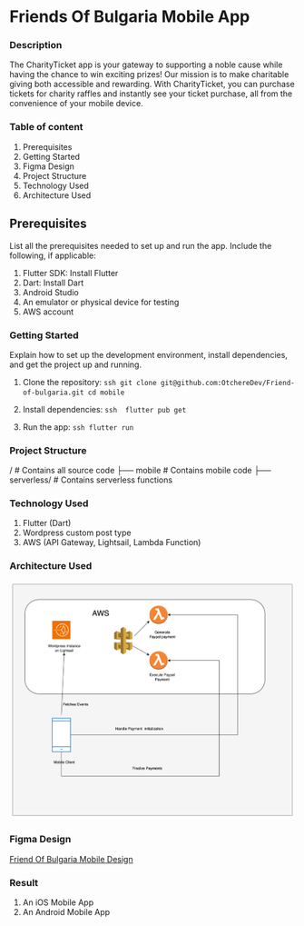 # Friends Of Bulgaria Mobile App

### Description

The CharityTicket app is your gateway to supporting a noble cause while having the chance to win exciting prizes! Our mission is to make charitable giving both accessible and rewarding. With CharityTicket, you can purchase tickets for charity raffles and instantly see your ticket purchase, all from the convenience of your mobile device.

### Table of content

1. Prerequisites
2. Getting Started
3. Figma Design
4. Project Structure
5. Technology Used
6. Architecture Used

## Prerequisites

List all the prerequisites needed to set up and run the app. Include the following, if applicable:

1. Flutter SDK: Install Flutter
2. Dart: Install Dart
3. Android Studio
4. An emulator or physical device for testing
5. AWS account

### Getting Started

Explain how to set up the development environment, install dependencies, and get the project up and running.

1. Clone the repository:
   `ssh
git clone git@github.com:OtchereDev/Friend-of-bulgaria.git
cd mobile
`
2. Install dependencies:
   `ssh 
flutter pub get
`

3. Run the app:
   `ssh
flutter run
`

### Project Structure

/ # Contains all source code
├── mobile # Contains mobile code
├── serverless/ # Contains serverless functions

### Technology Used

1. Flutter (Dart)
2. Wordpress custom post type
3. AWS (API Gateway, Lightsail, Lambda Function)

### Architecture Used

![Alt text](image.png)

### Figma Design

[Friend Of Bulgaria Mobile Design](<https://www.figma.com/file/LeewO8I5HW3KGc4lC3KrD3/Oliver's-Portfolio-(Copy)?type=design&node-id=349-536&mode=design&t=gYHjzMVNU6ctpUX9-4>)

### Result

1. An iOS Mobile App
2. An Android Mobile App
